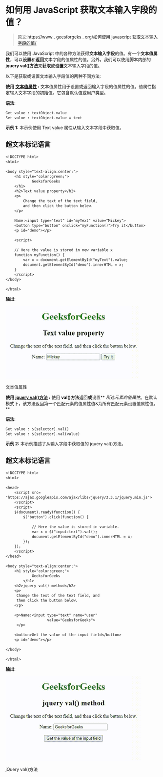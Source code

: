 # 如何用 JavaScript 获取文本输入字段的值？

> 原文:[https://www . geesforgeks . org/如何使用 javascript 获取文本输入字段的值/](https://www.geeksforgeeks.org/how-to-get-the-value-of-text-input-field-using-javascript/)

我们可以使用 JavaScript 中的各种方法获得**文本输入字段**的值。有一个**文本值属性**，可以**设置**和**返回**文本字段的值属性的值。另外，我们可以使用脚本内部的 **jquery val()方法**来**获取**或**设置**文本输入字段的值。

以下是获取或设置文本输入字段值的两种不同方法:

**使用** [**文本值属性**](https://www.geeksforgeeks.org/html-dom-input-text-value-property/) **:** 文本值属性用于设置或返回输入字段的值属性的值。值属性指定输入文本字段的初始值。它包含默认值或用户类型。

**语法:**

```
Get value : textObject.value
Set value : textObject.value = text
```

**示例 1:** 本示例使用 Text value 属性从输入文本字段中获取值。

## 超文本标记语言

```
<!DOCTYPE html>
<html>

<body style="text-align:center;">
    <h1 style="color:green;">  
            GeeksforGeeks  
    </h1>
    <h2>Text value property</h2>
    <p>
        Change the text of the text field, 
        and then click the button below. 
    </p>

    Name:<input type="text" id="myText" value="Mickey">
    <button type="button" onclick="myFunction()">Try it</button>
    <p id="demo"></p>

    <script>

    // Here the value is stored in new variable x 
    function myFunction() {
        var x = document.getElementById("myText").value;
        document.getElementById("demo").innerHTML = x;
    }
    </script>
</body>

</html>
```

**输出:**

![Text value Property](img/4e9aa19baa4b968f413409a730d2b862.png)

文本值属性

**使用** [**jquery val()方法**](https://www.geeksforgeeks.org/jquery-val-with-examples/) **:** 使用 **val()方法**返回**或**设置** *所选元素的值属性*。在默认模式下，该方法返回第一个匹配元素的值属性值&为所有匹配元素设置值属性值。**

**语法:**

```
Get value : $(selector).val()
Set value : $(selector).val(value)
```

**示例 2:** 本示例描述了从输入字段中获取值的 jquery val()方法。

## 超文本标记语言

```
<!DOCTYPE html>
<html>

<head>
    <script src=
"https://ajax.googleapis.com/ajax/libs/jquery/3.3.1/jquery.min.js">
    </script>
    <script>
    $(document).ready(function() {
        $("button").click(function() {

            // Here the value is stored in variable. 
            var x = $("input:text").val();
            document.getElementById("demo").innerHTML = x;
        });
    });
    </script>
</head>

<body style="text-align:center;">
    <h1 style="color:green;">  
            GeeksforGeeks  
        </h1>
    <h2>jquery val() method</h2>
    <p>
     Change the text of the text field, and 
     then click the button below.
    </p>

    <p>Name:<input type="text" name="user" 
                   value="GeeksforGeeks">
     </p>

    <button>Get the value of the input field</button>
    <p id="demo"></p>

</body>

</html>
```

**输出:**

![jQuery val() Method](img/4b191b8b281543f625e0ffd3d06f5465.png)

jQuery val()方法